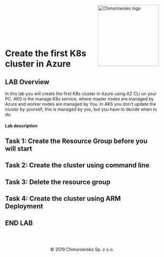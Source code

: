 <img src="../img/logo.png" alt="Chmurowisko logo" width="200" align="right">
<br><br>
<br><br>
<br><br>

# Create the first K8s cluster in Azure

## LAB Overview

In this lab you will create the first K8s cluster in Azure using AZ CLI on your PC.
AKS is the manage K8s service, where master nodes are managed by Azure and worker nodes are managed by You.
In AKS you don't update the cluster by yourself, this is managed by you, but you have to decide when to do.

#### Lab description

## Task 1: Create the Resource Group before you will start

## Task 2: Create the cluster using command line

## Task 3: Delete the resource group 

## Task 4: Create the cluster using ARM Deployment

## END LAB

<br><br>

<center><p>&copy; 2019 Chmurowisko Sp. z o.o.<p></center>
